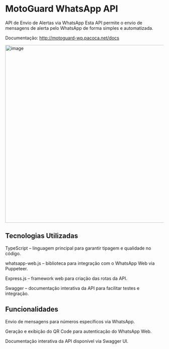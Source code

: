 # MotoGuard WhatsApp API
API de Envio de Alertas via WhatsApp
Esta API permite o envio de mensagens de alerta pelo WhatsApp de forma simples e automatizada.

Documentação: http://motoguard-wp.pacoca.net/docs

<img width="1629" height="564" alt="image" src="https://github.com/user-attachments/assets/98f8cab3-6b20-4c7a-9bc9-947fa74514ca" />


## Tecnologias Utilizadas
TypeScript – linguagem principal para garantir tipagem e qualidade no código.

whatsapp-web.js – biblioteca para integração com o WhatsApp Web via Puppeteer.

Express.js – framework web para criação das rotas da API.

Swagger – documentação interativa da API para facilitar testes e integração.

## Funcionalidades
Envio de mensagens para números específicos via WhatsApp.

Geração e exibição do QR Code para autenticação do WhatsApp Web.

Documentação interativa da API disponível via Swagger UI.
